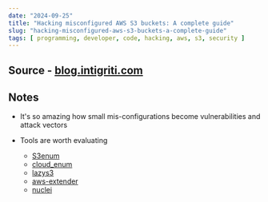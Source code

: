 ```yaml
---
date: "2024-09-25"
title: "Hacking misconfigured AWS S3 buckets: A complete guide"
slug: "hacking-misconfigured-aws-s3-buckets-a-complete-guide"
tags: [ programming, developer, code, hacking, aws, s3, security ]
---
```




## Source - [blog.intigriti.com][1]

## Notes
* It's so amazing how small mis-configurations become vulnerabilities and attack vectors
* Tools are worth evaluating
  * [S3enum][2]
  * [cloud_enum][3]
  * [lazys3][4]
  * [aws-extender][5]
  * [nuclei][6]



  [1]: https://blog.intigriti.com/hacking-tools/hacking-misconfigured-aws-s3-buckets-a-complete-guide
  [2]: /saves/s3-enum/
  [3]: /saves/cloud-enum/
  [4]: /saves/lazys3/
  [5]: /saves/aws-extender/
  [6]: /saves/nuclei/
